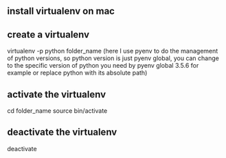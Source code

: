 ## install virtualenv on mac

## create a virtualenv
virtualenv -p python folder_name
(here I use pyenv to do the management of python versions, so python version is just pyenv global, you can change to the specific version of python you need by pyenv global 3.5.6 for example or replace python with its absolute path)

## activate the virtualenv
cd folder_name
source bin/activate

## deactivate the virtualenv

deactivate 

